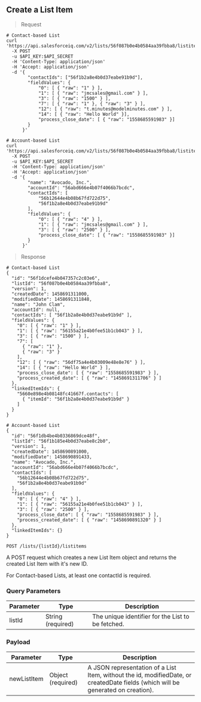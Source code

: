 ## Create a List Item

> Request

```shell
# Contact-based List
curl 'https://api.salesforceiq.com/v2/lists/56f087b0e4b0584aa39fbba8/listitems'
  -X POST
  -u $API_KEY:$API_SECRET
  -H 'Content-Type: application/json'
  -H 'Accept: application/json'
  -d '{
        "contactIds": ["56f1b2a8e4b0d37eabe91b9d"],
        "fieldValues": {
            "0": [ { "raw": "1" } ],
            "1": [ { "raw": "jmcsales@gmail.com" } ],
            "3": [ { "raw": "1500" } ],      
            "7": [ { "raw": "1" }, { "raw": "3" } ],
            "12": [ { "raw": "t.minutes@modelminutes.com" } ],
            "14": [ { "raw": "Hello World" }],
            "process_close_date": [ { "raw": "1558685591983" }]
        }
      }'

# Account-based List
curl 'https://api.salesforceiq.com/v2/lists/56f087b0e4b0584aa39fbba8/listitems'
  -X POST
  -u $API_KEY:$API_SECRET
  -H 'Content-Type: application/json'
  -H 'Accept: application/json'
  -d '{
        "name": "Avocado, Inc.",
        "accountId": "56abd666e4b07f4066b7bcdc",
        "contactIds": [
            "56b12644e4b08b67fd722d75",
            "56f1b2a8e4b0d37eabe91b9d"
        ],
        "fieldValues": {
            "0": [ { "raw": "4" } ],
            "1": [ { "raw": "jmcsales@gmail.com" } ],
            "3": [ { "raw": "2500" } ],
            "process_close_date": [ { "raw": "1558685591983" }]
        }
      }'

```

> Response

```shell
# Contact-based List
{
  "id": "56f1dcefe4b047357c2c03e6",
  "listId": "56f087b0e4b0584aa39fbba8",
  "version": 1,
  "createdDate": 1458691311000,
  "modifiedDate": 1458691311848,
  "name": "John Clam",
  "accountId": null,
  "contactIds": [ "56f1b2a8e4b0d37eabe91b9d" ],
  "fieldValues": {
    "0": [ { "raw": "1" } ],
    "1": [ { "raw": "56155a21e4b0fee51b1cb043" } ],
    "3": [ { "raw": "1500" } ],
    "7": [ 
      { "raw": "1" },
      { "raw": "3" }
    ],
    "12": [ { "raw": "56df75a4e4b03009e48e8e76" } ],
    "14": [ { "raw": "Hello World" } ],
    "process_close_date": [ { "raw": "1558685591983" } ],
    "process_created_date": [ { "raw": "1458691311706" } ]
  },
  "linkedItemIds": {
    "5660e898e4b08148fc41667f.contacts": [
      { "itemId": "56f1b2a8e4b0d37eabe91b9d" }
    ]
  }
}

# Account-based List
{
  "id": "56f1db4be4b0336869dce48f",
  "listId": "56f1b185e4b0d37eabe8c2b0",
  "version": 1,
  "createdDate": 1458690891000,
  "modifiedDate": 1458690891433,
  "name": "Avocado, Inc.",
  "accountId": "56abd666e4b07f4066b7bcdc",
  "contactIds": [
    "56b12644e4b08b67fd722d75",
    "56f1b2a8e4b0d37eabe91b9d"
  ],
  "fieldValues": {
    "0": [ { "raw": "4" } ],
    "1": [ { "raw": "56155a21e4b0fee51b1cb043" } ],
    "3": [ { "raw": "2500" } ],
    "process_close_date": [ { "raw": "1558685591983" } ],
    "process_created_date": [ { "raw": "1458690891320" } ]
  },
  "linkedItemIds": {}
}
```
`POST /lists/{listId}/listitems`

A POST request which creates a new List Item object and returns the created List Item with it's new ID.

For Contact-based Lists, at least one contactId is required.

### Query Parameters
Parameter | Type | Description
--------- | ------- | -----------
listId | String (required) | The unique identifier for the List to be fetched.


### Payload
Parameter | Type | Description
--------- | ------- | -----------
newListItem | Object (required) | A JSON representation of a List Item, without the id, modifiedDate, or createdDate fields (which will be generated on creation).